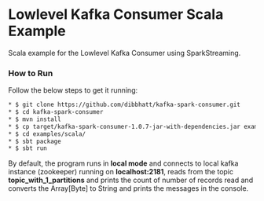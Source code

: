 # Lowlevel Kafka Consumer Scala Example

Scala example for the Lowlevel Kafka Consumer using SparkStreaming.

### How to Run
Follow the below steps to get it running:
```sh
* $ git clone https://github.com/dibbhatt/kafka-spark-consumer.git
* $ cd kafka-spark-consumer
* $ mvn install
* $ cp target/kafka-spark-consumer-1.0.7-jar-with-dependencies.jar examples/scala/lib/
* $ cd examples/scala/
* $ sbt package
* $ sbt run
```
By default, the program runs in **local mode** and connects to local kafka instance (zookeeper) running on **localhost:2181**,  reads from the topic **topic_with_1_partitions** and prints the count of number of records read and converts the Array[Byte] to String and prints the messages in the console.


